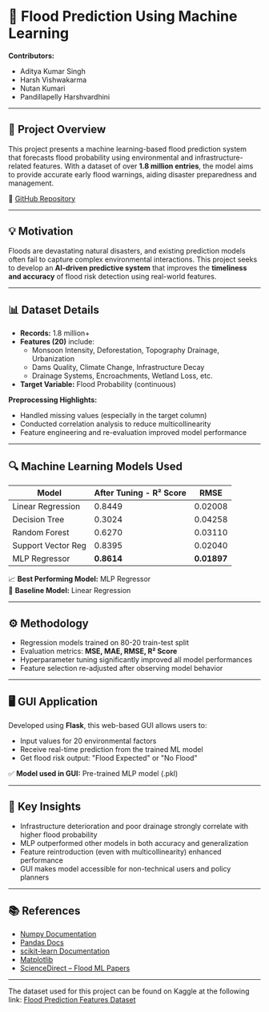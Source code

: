 # 🌊 Flood Prediction Using Machine Learning

**Contributors:**  
- Aditya Kumar Singh  
- Harsh Vishwakarma  
- Nutan Kumari  
- Pandillapelly Harshvardhini  

---

## 📌 Project Overview

This project presents a machine learning-based flood prediction system that forecasts flood probability using environmental and infrastructure-related features. With a dataset of over **1.8 million entries**, the model aims to provide accurate early flood warnings, aiding disaster preparedness and management.

🔗 [GitHub Repository](https://github.com/pandillapelly22345/Flood_Probability_Prediction)

---

## 💡 Motivation

Floods are devastating natural disasters, and existing prediction models often fail to capture complex environmental interactions. This project seeks to develop an **AI-driven predictive system** that improves the **timeliness and accuracy** of flood risk detection using real-world features.

---

## 📊 Dataset Details

- **Records:** 1.8 million+
- **Features (20)** include:
  - Monsoon Intensity, Deforestation, Topography Drainage, Urbanization
  - Dams Quality, Climate Change, Infrastructure Decay
  - Drainage Systems, Encroachments, Wetland Loss, etc.
- **Target Variable:** Flood Probability (continuous)

**Preprocessing Highlights:**
- Handled missing values (especially in the target column)
- Conducted correlation analysis to reduce multicollinearity
- Feature engineering and re-evaluation improved model performance

---

## 🔍 Machine Learning Models Used

| Model               | After Tuning - R² Score | RMSE      |
|--------------------|--------------------------|-----------|
| Linear Regression  | 0.8449                   | 0.02008   |
| Decision Tree      | 0.3024                   | 0.04258   |
| Random Forest      | 0.6270                   | 0.03110   |
| Support Vector Reg | 0.8395                   | 0.02040   |
| MLP Regressor      | **0.8614**               | **0.01897** |

📈 **Best Performing Model:** MLP Regressor  
📌 **Baseline Model:** Linear Regression

---

## ⚙️ Methodology

- Regression models trained on 80-20 train-test split
- Evaluation metrics: **MSE, MAE, RMSE, R² Score**
- Hyperparameter tuning significantly improved all model performances
- Feature selection re-adjusted after observing model behavior

---

## 🖥️ GUI Application

Developed using **Flask**, this web-based GUI allows users to:
- Input values for 20 environmental factors
- Receive real-time prediction from the trained ML model
- Get flood risk output: "Flood Expected" or "No Flood"

✅ **Model used in GUI:** Pre-trained MLP model (.pkl)

---

## 🔬 Key Insights

- Infrastructure deterioration and poor drainage strongly correlate with higher flood probability
- MLP outperformed other models in both accuracy and generalization
- Feature reintroduction (even with multicollinearity) enhanced performance
- GUI makes model accessible for non-technical users and policy planners

---

## 📚 References

- [Numpy Documentation](https://numpy.org/doc/)
- [Pandas Docs](https://pandas.pydata.org/docs/)
- [scikit-learn Documentation](https://scikit-learn.org/)
- [Matplotlib](https://matplotlib.org/)
- [ScienceDirect – Flood ML Papers](https://www.sciencedirect.com/science/article/pii/S2212420921001205)

---


The dataset used for this project can be found on Kaggle at the following link:
[Flood Prediction Features Dataset](https://www.kaggle.com/datasets/huli12/flood-prediction-features/data)

